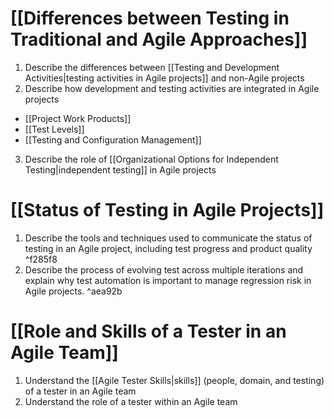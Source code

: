 # [[Differences between Testing in Traditional and Agile Approaches]]
1. Describe the differences between [[Testing and Development Activities|testing activities in Agile projects]] and non-Agile projects
2. Describe how development and testing activities are integrated in Agile projects
- [[Project Work Products]]
- [[Test Levels]]
- [[Testing and Configuration Management]]
3. Describe the role of [[Organizational Options for Independent Testing|independent testing]] in Agile projects
# [[Status of Testing in Agile Projects]]
1. Describe the tools and techniques used to communicate the status of testing in an Agile project, including test progress and product quality ^f285f8
2. Describe the process of evolving test across multiple iterations and explain why test automation is important to manage regression risk in Agile projects. ^aea92b
# [[Role and Skills of a Tester in an Agile Team]]
1. Understand the [[Agile Tester Skills|skills]] (people, domain, and testing) of a tester in an Agile team
2. Understand the role of a tester within an Agile team